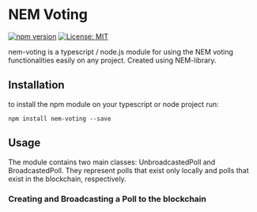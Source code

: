 # NEM Voting

[![npm version](https://badge.fury.io/js/nem-voting.svg)](https://badge.fury.io/js/nem-voting)
[![License: MIT](https://img.shields.io/badge/License-MIT-yellow.svg)](https://opensource.org/licenses/MIT)

nem-voting is a typescript / node.js module for using the NEM voting functionalities easily on any project. Created using NEM-library.

## Installation

to install the npm module on your typescript or node project run:

`npm install nem-voting --save`

## Usage

The module contains two main classes: UnbroadcastedPoll and BroadcastedPoll. They represent polls that exist only locally and polls that exist in the blockchain, respectively.

### Creating and Broadcasting a Poll to the blockchain

```typescript

```
